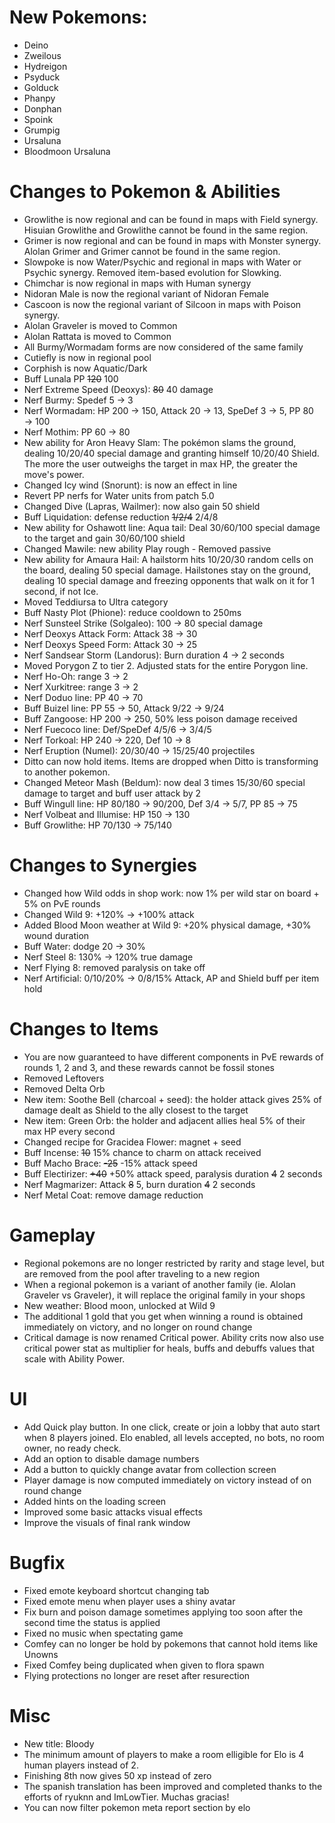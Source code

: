 # New Pokemons:

 - Deino
 - Zweilous
 - Hydreigon
 - Psyduck
 - Golduck
 - Phanpy
 - Donphan
 - Spoink
 - Grumpig
 - Ursaluna
 - Bloodmoon Ursaluna

# Changes to Pokemon & Abilities

- Growlithe is now regional and can be found in maps with Field synergy. Hisuian Growlithe and Growlithe cannot be found in the same region.
- Grimer is now regional and can be found in maps with Monster synergy. Alolan Grimer and Grimer cannot be found in the same region.
- Slowpoke is now Water/Psychic and regional in maps with Water or Psychic synergy. Removed item-based evolution for Slowking.
- Chimchar is now regional in maps with Human synergy
- Nidoran Male is now the regional variant of Nidoran Female
- Cascoon is now the regional variant of Silcoon in maps with Poison synergy.
- Alolan Graveler is moved to Common
- Alolan Rattata is moved to Common
- All Burmy/Wormadam forms are now considered of the same family
- Cutiefly is now in regional pool
- Corphish is now Aquatic/Dark
- Buff Lunala PP ~~120~~ 100
- Nerf Extreme Speed (Deoxys): ~~80~~ 40 damage
- Nerf Burmy: Spedef 5 → 3
- Nerf Wormadam: HP 200 → 150, Attack 20 → 13, SpeDef 3 → 5, PP 80 → 100
- Nerf Mothim: PP 60 → 80
- New ability for Aron Heavy Slam: The pokémon slams the ground, dealing 10/20/40 special damage and granting himself 10/20/40 Shield. The more the user outweighs the target in max HP, the greater the move's power.
- Changed Icy wind (Snorunt): is now an effect in line
- Revert PP nerfs for Water units from patch 5.0
- Changed Dive (Lapras, Wailmer): now also gain 50 shield
- Buff Liquidation: defense reduction ~~1/2/4~~ 2/4/8
- New ability for Oshawott line: Aqua tail: Deal 30/60/100 special damage to the target and gain 30/60/100 shield
- Changed Mawile: new ability Play rough - Removed passive
- New ability for Amaura Hail: A hailstorm hits 10/20/30 random cells on the board, dealing 50 special damage. Hailstones stay on the ground, dealing 10 special damage and freezing opponents that walk on it for 1 second, if not Ice.
- Moved Teddiursa to Ultra category
- Buff Nasty Plot (Phione): reduce cooldown to 250ms
- Nerf Sunsteel Strike (Solgaleo): 100 → 80 special damage
- Nerf Deoxys Attack Form: Attack 38 → 30
- Nerf Deoxys Speed Form: Attack 30 → 25
- Nerf Sandsear Storm (Landorus): Burn duration 4 → 2 seconds
- Moved Porygon Z to tier 2. Adjusted stats for the entire Porygon line.
- Nerf Ho-Oh: range 3 → 2
- Nerf Xurkitree: range 3 → 2
- Nerf Doduo line: PP 40 → 70
- Buff Buizel line: PP 55 → 50, Attack 9/22 → 9/24
- Buff Zangoose: HP 200 → 250, 50% less poison damage received
- Nerf Fuecoco line: Def/SpeDef 4/5/6 → 3/4/5
- Nerf Torkoal: HP 240 → 220, Def 10 → 8
- Nerf Eruption (Numel): 20/30/40 → 15/25/40 projectiles
- Ditto can now hold items. Items are dropped when Ditto is transforming to another pokemon.
- Changed Meteor Mash (Beldum): now deal 3 times 15/30/60 special damage to target and buff user attack by 2
- Buff Wingull line: HP 80/180 → 90/200, Def 3/4 → 5/7, PP 85 → 75
- Nerf Volbeat and Illumise: HP 150 → 130
- Buff Growlithe: HP 70/130 → 75/140

# Changes to Synergies

- Changed how Wild odds in shop work: now 1% per wild star on board + 5% on PvE rounds
- Changed Wild 9: +120% → +100% attack
- Added Blood Moon weather at Wild 9: +20% physical damage, +30% wound duration
- Buff Water: dodge 20 → 30%
- Nerf Steel 8: 130% → 120% true damage
- Nerf Flying 8: removed paralysis on take off
- Nerf Artificial: 0/10/20% → 0/8/15% Attack, AP and Shield buff per item hold

# Changes to Items

- You are now guaranteed to have different components in PvE rewards of rounds 1, 2 and 3, and these rewards cannot be fossil stones
- Removed Leftovers
- Removed Delta Orb
- New item: Soothe Bell (charcoal + seed): the holder attack gives 25% of damage dealt as Shield to the ally closest to the target
- New item: Green Orb: the holder and adjacent allies heal 5% of their max HP every second
- Changed recipe for Gracidea Flower: magnet + seed
- Buff Incense: ~~10~~ 15% chance to charm on attack received
- Buff Macho Brace: ~~-25~~ -15% attack speed
- Buff Electirizer: ~~+40~~ +50% attack speed, paralysis duration ~~4~~ 2 seconds
- Nerf Magmarizer: Attack ~~8~~ 5, burn duration ~~4~~ 2 seconds
- Nerf Metal Coat: remove damage reduction

# Gameplay

- Regional pokemons are no longer restricted by rarity and stage level, but are removed from the pool after traveling to a new region
- When a regional pokemon is a variant of another family (ie. Alolan Graveler vs Graveler), it will replace the original family in your shops
- New weather: Blood moon, unlocked at Wild 9
- The additional 1 gold that you get when winning a round is obtained immediately on victory, and no longer on round change
- Critical damage is now renamed Critical power. Ability crits now also use critical power stat as multiplier for heals, buffs and debuffs values that scale with Ability Power.

# UI

- Add Quick play button. In one click, create or join a lobby that auto start when 8 players joined. Elo enabled, all levels accepted, no bots, no room owner, no ready check.
- Add an option to disable damage numbers
- Add a button to quickly change avatar from collection screen
- Player damage is now computed immediately on victory instead of on round change
- Added hints on the loading screen
- Improved some basic attacks visual effects
- Improve the visuals of final rank window

# Bugfix

- Fixed emote keyboard shortcut changing tab
- Fixed emote menu when player uses a shiny avatar
- Fix burn and poison damage sometimes applying too soon after the second time the status is applied
- Fixed no music when spectating game
- Comfey can no longer be hold by pokemons that cannot hold items like Unowns
- Fixed Comfey being duplicated when given to flora spawn
- Flying protections no longer are reset after resurection

# Misc

- New title: Bloody
- The minimum amount of players to make a room elligible for Elo is 4 human players instead of 2.
- Finishing 8th now gives 50 xp instead of zero
- The spanish translation has been improved and completed thanks to the efforts of ryuknn and ImLowTier. Muchas gracias!
- You can now filter pokemon meta report section by elo